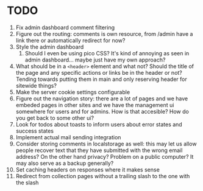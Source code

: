 # TODO

1. Fix admin dashboard comment filtering
2. Figure out the routing: comments is own resource, from /admin have a link there or automatically redirect for now?
3. Style the admin dashboard
   1. Should I even be using pico CSS? It's kind of annoying as seen in admin dashboard... maybe just have my own approach?
4. What should be in a `<header>` element and what not? Should the title of the page and any specific actions or links be in the header or not? Tending towards putting them in main and only reserving header for sitewide things?
5. Make the server cookie settings configurable
6. Figure out the navigation story: there are a lot of pages and we have embeded
   pages in other sites and we have the management ui somewhere for users and
   for admins. How is that accesible? How do you get back to some other ui?
7. Look for todos about toasts to inform users about error states and success states
8. Implement actual mail sending integration
9. Consider storing comments in localstorage as well: this may let us allow people recover text that they have submitted with the wrong email address? On the other hand privacy? Problem on a public computer? It may also serve as a backup generally?
10. Set caching headers on responses where it makes sense
11. Redirect from collection pages without a trailing slash to the one with the slash
